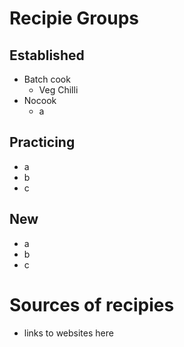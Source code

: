 # Recipie Groups
## Established
- Batch cook
  - Veg Chilli
- Nocook
  - a

## Practicing
- a
- b
- c

## New
- a
- b
- c


# Sources of recipies
- links to websites here